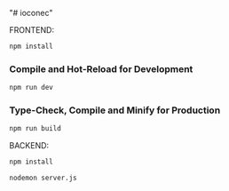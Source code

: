 "# ioconec" 


FRONTEND:
```sh
npm install
```

### Compile and Hot-Reload for Development

```sh
npm run dev
```

### Type-Check, Compile and Minify for Production

```sh
npm run build
```

BACKEND:
```sh
npm install
```

```sh
nodemon server.js
```